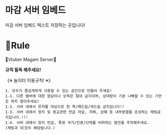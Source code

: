 # 마감 서버 임베드 
 마감 서버 임베드 텍스트 저장하는 곳입니다!

 ### <h1>📖Rule</H1>

🦊Vtuber Magam Server🦊

 **규칙 필독 해주세요!**

《※ 놀이터 이용규칙! ※》

    1. 모두가 즐겁게하게 사용할 수 있는 공간으로 만들어 주세요! 
    1-1. 다른 멤버에 대한 험담이나 모욕은 절대 금지이며, 상대방이 기분 나빠할 수 있는 기만은 하지 말아주세요!
    1-2. 서버 내에서 유저를 대상으로 한 욕/패드립/섹드립 금지입니다!!
    1-3. 서버 내에서 정치 및 종교관련 언급 자살, 자해, 상해 등 내부분열을 조성하는 채팅금지입니다.!!!
    1-4. 서버 내에서 정치 언급, 특정 국가/인종/단체를 비하하는 발언을 주의해주세요. 
    (채팅과 VC모두 해당됩니다.)